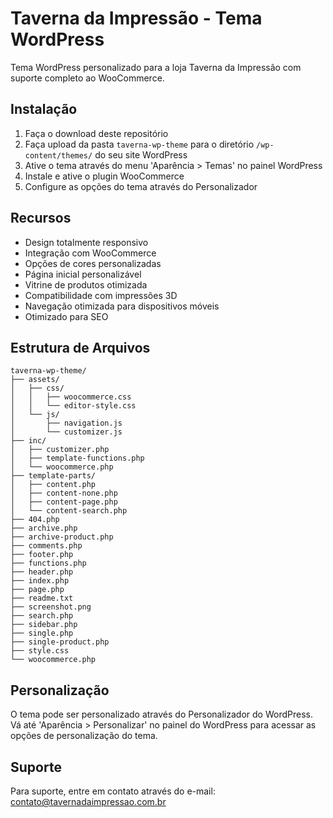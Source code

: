 # Taverna da Impressão - Tema WordPress

Tema WordPress personalizado para a loja Taverna da Impressão com suporte completo ao WooCommerce.

## Instalação

1. Faça o download deste repositório
2. Faça upload da pasta `taverna-wp-theme` para o diretório `/wp-content/themes/` do seu site WordPress
3. Ative o tema através do menu 'Aparência > Temas' no painel WordPress
4. Instale e ative o plugin WooCommerce
5. Configure as opções do tema através do Personalizador

## Recursos

* Design totalmente responsivo
* Integração com WooCommerce
* Opções de cores personalizadas
* Página inicial personalizável
* Vitrine de produtos otimizada
* Compatibilidade com impressões 3D
* Navegação otimizada para dispositivos móveis
* Otimizado para SEO

## Estrutura de Arquivos

```
taverna-wp-theme/
├── assets/
│   ├── css/
│   │   ├── woocommerce.css
│   │   └── editor-style.css
│   └── js/
│       ├── navigation.js
│       └── customizer.js
├── inc/
│   ├── customizer.php
│   ├── template-functions.php
│   └── woocommerce.php
├── template-parts/
│   ├── content.php
│   ├── content-none.php
│   ├── content-page.php
│   └── content-search.php
├── 404.php
├── archive.php
├── archive-product.php
├── comments.php
├── footer.php
├── functions.php
├── header.php
├── index.php
├── page.php
├── readme.txt
├── screenshot.png
├── search.php
├── sidebar.php
├── single.php
├── single-product.php
├── style.css
└── woocommerce.php
```

## Personalização

O tema pode ser personalizado através do Personalizador do WordPress. Vá até 'Aparência > Personalizar' no painel do WordPress para acessar as opções de personalização do tema.

## Suporte

Para suporte, entre em contato através do e-mail: contato@tavernadaimpressao.com.br
